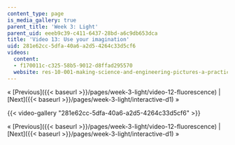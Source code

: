```yaml
---
content_type: page
is_media_gallery: true
parent_title: 'Week 3: Light'
parent_uid: eeeb9c39-c411-6437-28bd-a6c9db653dca
title: 'Video 13: Use your imagination'
uid: 281e62cc-5dfa-40a6-a2d5-4264c33d5cf6
videos:
  content:
  - f170011c-c325-58b5-9012-d8ffad295570
  website: res-10-001-making-science-and-engineering-pictures-a-practical-guide-to-presenting-your-work-spring-2016
---
```


« [Previous]({{< baseurl >}}/pages/week-3-light/video-12-fluorescence) | [Next]({{< baseurl >}}/pages/week-3-light/interactive-d1) »

{{< video-gallery "281e62cc-5dfa-40a6-a2d5-4264c33d5cf6" >}}


« [Previous]({{< baseurl >}}/pages/week-3-light/video-12-fluorescence) | [Next]({{< baseurl >}}/pages/week-3-light/interactive-d1) »